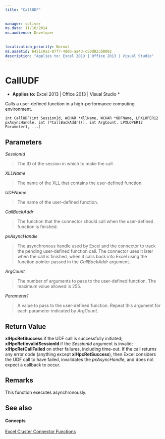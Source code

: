 ```yaml
---
title: "CallUDF"
 
 
manager: soliver
ms.date: 11/16/2014
ms.audience: Developer
 
 
localization_priority: Normal
ms.assetid: 6421c9a2-07f7-4deb-aa43-c50d82cb0002
description: "Applies to: Excel 2013 | Office 2013 | Visual Studio"
---
```


# CallUDF

 * **Applies to:** Excel 2013 | Office 2013 | Visual Studio * 
  
Calls a user-defined function in a high-performance computing environment.
  
```
int CallUDF(int SessionId, WCHAR *XllName, WCHAR *UDFName, LPXLOPER12 pxAsyncHandle, int (*CallBackAddr)(), int ArgCount, LPXLOPER12 Parameter1, ...)
```

## Parameters

 _SessionId_
  
> The ID of the session in which to make the call.
    
 _XLLName_
  
> The name of the XLL that contains the user-defined function.
    
 _UDFName_
  
> The name of the user-defined function.
    
 _CallBackAddr_
  
> The function that the connector should call when the user-defined function is finished.
    
 _pxAsyncHandle_
  
> The asynchronous handle used by Excel and the connector to track the pending user-defined function call. The connector uses it later when the call is finished, when it calls back into Excel using the function pointer passed in the  _CallBackAddr_ argument. 
    
 _ArgCount_
  
> The number of arguments to pass to the user-defined function. The maximum value allowed is 255.
    
 _Parameter1_
  
> A value to pass to the user-defined function. Repeat this argument for each parameter indicated by  _ArgCount_.
    
## Return Value

 **xlHpcRetSuccess** if the UDF call is successfully initiated; **xlHpcRetInvalidSessionId** if the  _SessionId_ argument is invalid; **xlHpcRetCallFailed** on other failures, including time-out. If the call returns any error code (anything except **xlHpcRetSuccess**), then Excel considers the UDF call to have failed, invalidates the  _pxAsyncHandle_, and does not expect a callback to occur.
  
## Remarks

This function executes asynchronously.
  
## See also

#### Concepts

[Excel Cluster Connector Functions](excel-cluster-connector-functions.md)

